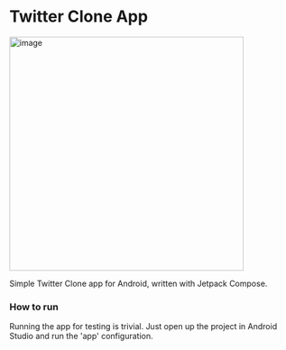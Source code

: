 # Twitter Clone App

<img width="415" alt="image" src="https://github.com/StarScape/twitter-clone/assets/4681820/02662e24-71d5-4ac9-9e93-99cb357f2498">

Simple Twitter Clone app for Android, written with Jetpack Compose.

### How to run

Running the app for testing is trivial. Just open up the project in Android Studio and run the 'app' configuration.
